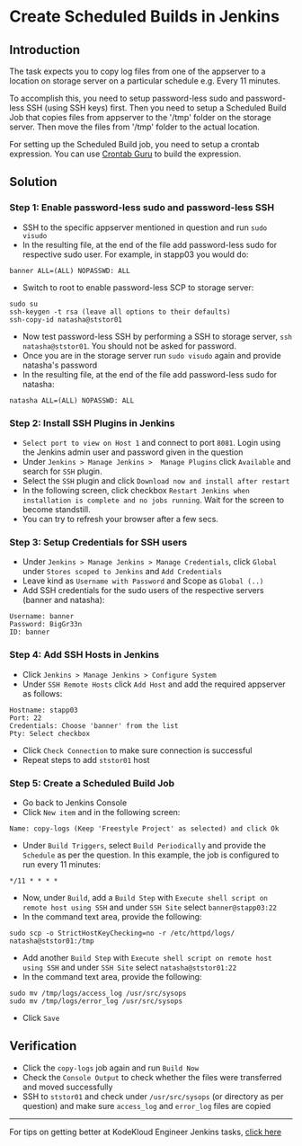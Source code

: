 # Create Scheduled Builds in Jenkins
## Introduction
The task expects you to copy log files from one of the appserver to a location on storage server on a particular schedule e.g. Every 11 minutes. 

To accomplish this, you need to setup password-less sudo and password-less SSH (using SSH keys) first. Then you need to setup a Scheduled Build Job that copies files from appserver to the '/tmp' folder on the storage server. Then move the files from '/tmp' folder to the actual location.

For setting up the Scheduled Build job, you need to setup a crontab expression. You can use [Crontab Guru](https://crontab.guru/) to build the expression.

## Solution
### Step 1: Enable password-less sudo and password-less SSH
* SSH to the specific appserver mentioned in question and run `sudo visudo`
* In the resulting file, at the end of the file add password-less sudo for respective sudo user. For example, in stapp03 you would do:
```
banner ALL=(ALL) NOPASSWD: ALL
```
* Switch to root to enable password-less SCP to storage server:
```
sudo su
ssh-keygen -t rsa (leave all options to their defaults)
ssh-copy-id natasha@ststor01
```
* Now test password-less SSH by performing a SSH to storage server, `ssh natasha@ststor01`. You should not be asked for password.
* Once you are in the storage server run `sudo visudo` again and provide natasha's password
* In the resulting file, at the end of the file add password-less sudo for natasha:
```
natasha ALL=(ALL) NOPASSWD: ALL
```

### Step 2: Install SSH Plugins in Jenkins
* `Select port to view on Host 1` and connect to port `8081`. Login using the Jenkins admin user and password given in the question
* Under  `Jenkins > Manage Jenkins >  Manage Plugins` click `Available` and search for `SSH` plugin.
* Select the `SSH` plugin and click `Download now and install after restart`
* In the following screen, click checkbox `Restart Jenkins when installation is complete and no jobs running`. Wait for the screen to become standstill.
* You can try to refresh your browser after a few secs.

### Step 3: Setup Credentials for SSH users
* Under `Jenkins > Manage Jenkins > Manage Credentials`, click `Global` under `Stores scoped to Jenkins` and `Add Credentials`
* Leave kind as `Username with Password` and Scope as `Global (..)`
* Add SSH credentials for the sudo users of the respective servers (banner and natasha):
```
Username: banner
Password: BigGr33n
ID: banner
```
### Step 4: Add SSH Hosts in Jenkins
* Click `Jenkins > Manage Jenkins > Configure System`
* Under `SSH Remote Hosts` click `Add Host` and add the required appserver as follows:
```
Hostname: stapp03
Port: 22
Credentials: Choose 'banner' from the list
Pty: Select checkbox
```
* Click `Check Connection` to make sure connection is successful
* Repeat steps to add `ststor01` host

### Step 5: Create a Scheduled Build Job
* Go back to Jenkins Console
* Click `New item` and in the following screen:
```
Name: copy-logs (Keep 'Freestyle Project' as selected) and click Ok
```
* Under `Build Triggers`, select `Build Periodically` and provide the `Schedule` as per the question. In this example, the job is configured to run every 11 minutes:
```
*/11 * * * *
```
* Now, under `Build`, add a `Build Step` with `Execute shell script on remote host using SSH`
and under `SSH Site` select `banner@stapp03:22`
* In the command text area, provide the following:
```
sudo scp -o StrictHostKeyChecking=no -r /etc/httpd/logs/ natasha@ststor01:/tmp
```
* Add another `Build Step` with `Execute shell script on remote host using SSH`
and under `SSH Site` select `natasha@ststor01:22`
* In the command text area, provide the following:
```
sudo mv /tmp/logs/access_log /usr/src/sysops
sudo mv /tmp/logs/error_log /usr/src/sysops
```
* Click `Save`

## Verification
* Click the `copy-logs` job again and run `Build Now`
* Check the `Console Output` to check whether the files were transferred and moved successfully
* SSH to `ststor01` and check under `/usr/src/sysops` (or directory as per question) and make sure `access_log` and `error_log` files are copied

---
For tips on getting better at KodeKloud Engineer Jenkins tasks, [click here](./README.md)